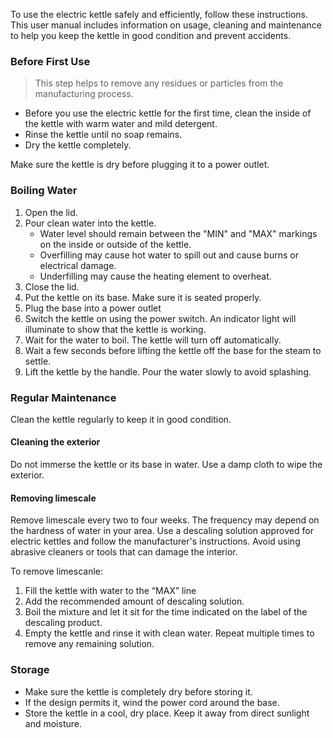 To use the electric kettle safely and efficiently, follow these instructions. This user manual includes information on usage, cleaning and maintenance to help you keep the kettle in good condition and prevent accidents. 

### Before First Use

>This step helps to remove any residues or particles from the manufacturing process. 

* Before you use the electric kettle for the first time, clean the inside of the kettle with warm water and mild detergent.
* Rinse the kettle until no soap remains.
* Dry the kettle completely. 

Make sure the kettle is dry before plugging it to a power outlet.

### Boiling Water

1. Open the lid.
2. Pour clean water into the kettle.
   -    Water level should remain between the "MIN" and "MAX" markings on the inside or outside of the kettle.
   -    Overfilling may cause hot water to spill out and cause burns or electrical damage.
   -    Underfilling may cause the heating element to overheat.
3. Close the lid.
4. Put the kettle on its base. Make sure it is seated properly.
5. Plug the base into a power outlet
6. Switch the kettle on using the power switch. An indicator light will illuminate to show that the kettle is working.
7. Wait for the water to boil. The kettle will turn off automatically.
8. Wait a few seconds before lifting the kettle off the base for the steam to settle.
9. Lift the kettle by the handle. Pour the water slowly to avoid splashing.

### Regular Maintenance

Clean the kettle regularly to keep it in good condition. 

#### Cleaning the exterior

Do not immerse the kettle or its base in water. Use a damp cloth to wipe the exterior.

#### Removing limescale
Remove limescale every two to four weeks. The frequency may depend on the hardness of water in your area. Use a descaling solution approved for electric kettles and follow the manufacturer's instructions. Avoid using abrasive cleaners or tools that can damage the interior.

To remove limescanle:
1. Fill the kettle with water to the “MAX” line
2. Add the recommended amount of descaling solution.
3. Boil the mixture and let it sit for the time indicated on the label of the descaling product.
4. Empty the kettle and rinse it with clean water. Repeat multiple times to remove any remaining solution.

### Storage

* Make sure the kettle is completely dry before storing it.
* If the design permits it, wind the power cord around the base.
* Store the kettle in a cool, dry place. Keep it away from direct sunlight and moisture.
